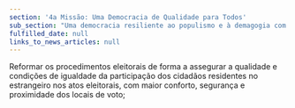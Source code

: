 ```yaml
---
section: '4a Missão: Uma Democracia de Qualidade para Todos'
sub_section: "Uma democracia resiliente ao populismo e à demagogia com mais participação, mais transparência e mais proximidade"
fulfilled_date: null
links_to_news_articles: null
---
```


Reformar os procedimentos eleitorais de forma a assegurar a qualidade e condições de igualdade da participação dos cidadãos residentes no estrangeiro nos atos eleitorais, com maior conforto, segurança e proximidade dos locais de voto;